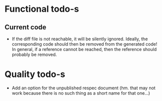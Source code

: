 # Functional todo-s

## Current code

* If the diff file is not reachable, it will be silently ignored. Ideally, the corresponding code should then be removed from the generated code! In general, if a reference cannot be reached, then the reference should probably be removed.


# Quality todo-s

* Add an option for the unpublished respec document (hm. that may not work because there is no such thing as a short name for that one...)


